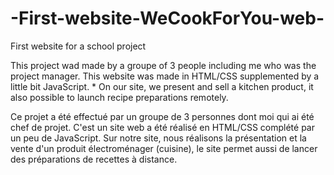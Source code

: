 # -First-website-WeCookForYou-web-

First website for a school project

This project wad made by a groupe of 3 people including me who was the project manager.
This website was made in HTML/CSS supplemented by a little bit JavaScript. *
On our site, we present and sell a kitchen product,
it also possible to launch recipe preparations remotely.


Ce projet a été effectué par un groupe de 3 personnes dont moi qui ai été chef de projet.
C'est un site web a été réalisé en HTML/CSS complété par un peu de JavaScript.
Sur notre site, nous réalisons la présentation et la vente d'un produit électroménager (cuisine),
le site permet aussi de lancer des préparations de recettes à distance.


